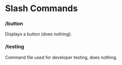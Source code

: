 # Slash Commands

### /button
Displays a button (does nothing).

### /testing
Command file used for developer testing, does nothing.